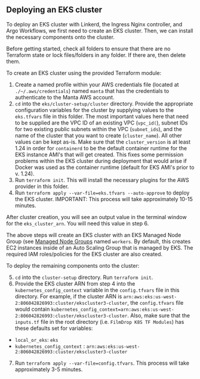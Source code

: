 ## Deploying an EKS cluster

To deploy an EKS cluster with Linkerd, the Ingress Nginx controller, and Argo Workflows, we first need to create an EKS cluster. Then, we can install the necessary components onto the cluster.

Before getting started, check all folders to ensure that there are no Terraform state or lock files/folders in any folder. If there are, then delete them. 

To create an EKS cluster using the provided Terraform module:

1) Create a named profile within your AWS credentials file (located at ```./~/.aws/credentials```) named ```manta``` that has the credentials to authenticate to the Manta AWS account. 
2) ```cd``` into the ```eks/cluster-setup/cluster``` directory. Provide the appropriate configuration variables for the cluster by supplying values to the ```eks.tfvars``` file in this folder. The most important values here that need to be supplied are the VPC ID of an existing VPC (```vpc_id(```), subnet IDs for two existing public subnets within the VPC (```subnet_ids```), and the name of the cluster that you want to create (```cluster_name```). All other values can be kept as-is. Make sure that the ```cluster_version``` is at least 1.24 in order for ```containerd``` to be the default container runtime for the EKS instance AMI's that will get created. This fixes some permission problems within the EKS cluster during deployment that would arise if Docker was used as the container runtime (default for EKS AMI's prior to v. 1.24). 
3) Run ```terraform init```. This will install the necessary plugins for the AWS provider in this folder. 
4) Run ```terraform apply --var-file=eks.tfvars --auto-approve``` to deploy the EKS cluster. IMPORTANT: This process will take approximately 10-15 minutes. 

After cluster creation, you will see an output value in the terminal window for the ```eks_cluster_arn```. You will need this value in step 6. 

The above steps will create an EKS cluster with an EKS Managed Node Group (see [Managed Node Groups](https://docs.aws.amazon.com/eks/latest/userguide/managed-node-groups.html) named ```workers```. By default, this creates EC2 instances inside of an Auto Scaling Group that is managed by EKS. The required IAM roles/policies for the EKS cluster are also created.

To deploy the remaining components onto the cluster: 

5) ```cd``` into the ```cluster-setup``` directory. Run ```terraform init```. 
6) Provide the EKS cluster ARN from step 4 into the ```kubernetes_config_context``` variable in the ```config.tfvars``` file in this directory. For example, if the cluster ARN is ```arn:aws:eks:us-west-2:806042826993:cluster/ekscluster3-cluster```, the ```config.tfvars``` file would contain ```kubernetes_config_context=arn:aws:eks:us-west-2:806042826993:cluster/ekscluster3-cluster```. Also, make sure that the ```inputs.tf``` file in the root directory (i.e. ```FilmDrop K8S TF Modules```) has these defaults set for variables:
* ```local_or_eks```: ```eks``` 
* ```kubernetes_config_context``` : ```arn:aws:eks:us-west-2:806042826993:cluster/ekscluster3-cluster```

7) Run ```terraform apply --var-file=config.tfvars```. This process will take approximately 3-5 minutes. 